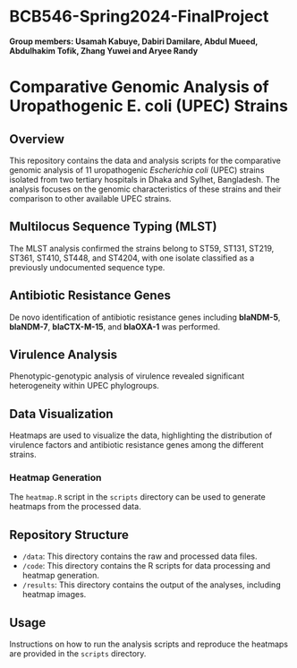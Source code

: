 # BCB546-Spring2024-FinalProject
**Group members: Usamah Kabuye, Dabiri Damilare, Abdul Mueed, Abdulhakim Tofik, Zhang Yuwei and Aryee Randy**
# Comparative Genomic Analysis of Uropathogenic E. coli (UPEC) Strains

## Overview
This repository contains the data and analysis scripts for the comparative genomic analysis of 11 uropathogenic *Escherichia coli* (UPEC) strains isolated from two tertiary hospitals in Dhaka and Sylhet, Bangladesh. The analysis focuses on the genomic characteristics of these strains and their comparison to other available UPEC strains.

## Multilocus Sequence Typing (MLST)
The MLST analysis confirmed the strains belong to ST59, ST131, ST219, ST361, ST410, ST448, and ST4204, with one isolate classified as a previously undocumented sequence type.

## Antibiotic Resistance Genes
De novo identification of antibiotic resistance genes including **blaNDM-5**, **blaNDM-7**, **blaCTX-M-15**, and **blaOXA-1** was performed.

## Virulence Analysis
Phenotypic-genotypic analysis of virulence revealed significant heterogeneity within UPEC phylogroups.

## Data Visualization
Heatmaps are used to visualize the data, highlighting the distribution of virulence factors and antibiotic resistance genes among the different strains.

### Heatmap Generation
The `heatmap.R` script in the `scripts` directory can be used to generate heatmaps from the processed data.

## Repository Structure
- `/data`: This directory contains the raw and processed data files.
- `/code`: This directory contains the R scripts for data processing and heatmap generation.
- `/results`: This directory contains the output of the analyses, including heatmap images.

## Usage
Instructions on how to run the analysis scripts and reproduce the heatmaps are provided in the `scripts` directory.



